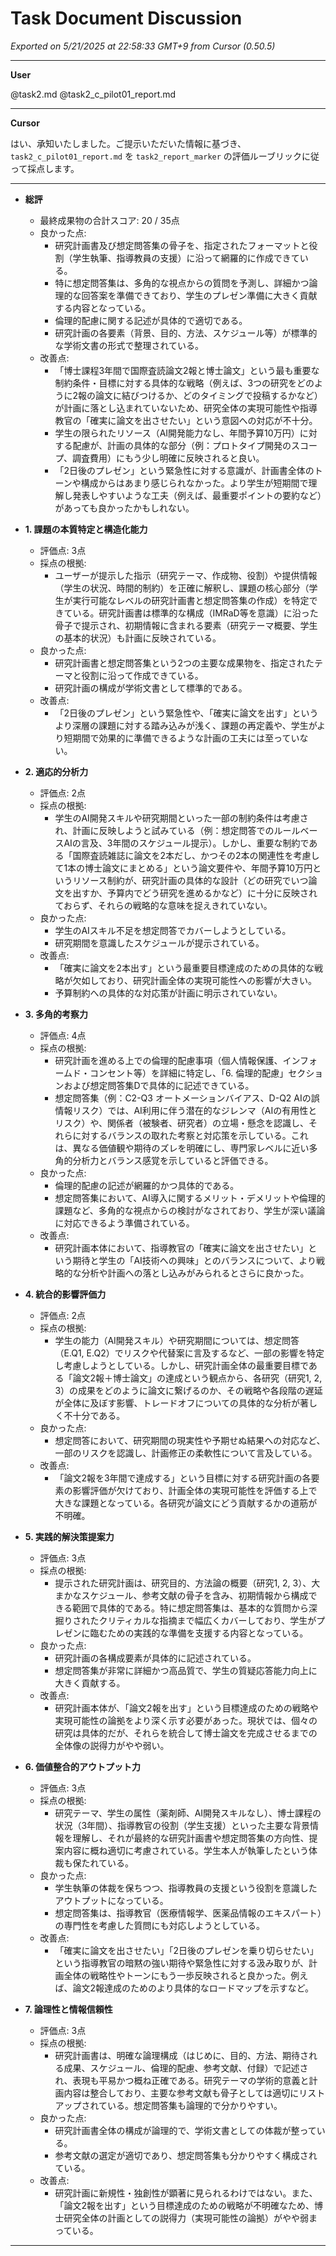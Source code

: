 # Task Document Discussion
_Exported on 5/21/2025 at 22:58:33 GMT+9 from Cursor (0.50.5)_

---

**User**

@task2.md @task2_c_pilot01_report.md 

---

**Cursor**

はい、承知いたしました。ご提示いただいた情報に基づき、`task2_c_pilot01_report.md` を `task2_report_marker` の評価ルーブリックに従って採点します。

---

- **総評**
  - 最終成果物の合計スコア: 20 / 35点
  - 良かった点:
    -   研究計画書及び想定問答集の骨子を、指定されたフォーマットと役割（学生執筆、指導教員の支援）に沿って網羅的に作成できている。
    -   特に想定問答集は、多角的な視点からの質問を予測し、詳細かつ論理的な回答案を準備できており、学生のプレゼン準備に大きく貢献する内容となっている。
    -   倫理的配慮に関する記述が具体的で適切である。
    -   研究計画の各要素（背景、目的、方法、スケジュール等）が標準的な学術文書の形式で整理されている。
  - 改善点:
    -   「博士課程3年間で国際査読論文2報と博士論文」という最も重要な制約条件・目標に対する具体的な戦略（例えば、3つの研究をどのように2報の論文に結びつけるか、どのタイミングで投稿するかなど）が計画に落とし込まれていないため、研究全体の実現可能性や指導教官の「確実に論文を出させたい」という意図への対応が不十分。
    -   学生の限られたリソース（AI開発能力なし、年間予算10万円）に対する配慮が、計画の具体的な部分（例：プロトタイプ開発のスコープ、調査費用）にもう少し明確に反映されると良い。
    -   「2日後のプレゼン」という緊急性に対する意識が、計画書全体のトーンや構成からはあまり感じられなかった。より学生が短期間で理解し発表しやすいような工夫（例えば、最重要ポイントの要約など）があっても良かったかもしれない。

- **1. 課題の本質特定と構造化能力**
  - 評価点: 3点
  - 採点の根拠:
    -   ユーザーが提示した指示（研究テーマ、作成物、役割）や提供情報（学生の状況、時間的制約）を正確に解釈し、課題の核心部分（学生が実行可能なレベルの研究計画書と想定問答集の作成）を特定できている。研究計画書は標準的な構成（IMRaD等を意識）に沿った骨子で提示され、初期情報に含まれる要素（研究テーマ概要、学生の基本的状況）も計画に反映されている。
  - 良かった点:
    -   研究計画書と想定問答集という2つの主要な成果物を、指定されたテーマと役割に沿って作成できている。
    -   研究計画の構成が学術文書として標準的である。
  - 改善点:
    -   「2日後のプレゼン」という緊急性や、「確実に論文を出す」というより深層の課題に対する踏み込みが浅く、課題の再定義や、学生がより短期間で効果的に準備できるような計画の工夫には至っていない。

- **2. 適応的分析力**
  - 評価点: 2点
  - 採点の根拠:
    -   学生のAI開発スキルや研究期間といった一部の制約条件は考慮され、計画に反映しようと試みている（例：想定問答でのルールベースAIの言及、3年間のスケジュール提示）。しかし、重要な制約である「国際査読雑誌に論文を2本だし、かつその2本の関連性を考慮して1本の博士論文にまとめる」という論文要件や、年間予算10万円というリソース制約が、研究計画の具体的な設計（どの研究でいつ論文を出すか、予算内でどう研究を進めるかなど）に十分に反映されておらず、それらの戦略的な意味を捉えきれていない。
  - 良かった点:
    -   学生のAIスキル不足を想定問答でカバーしようとしている。
    -   研究期間を意識したスケジュールが提示されている。
  - 改善点:
    -   「確実に論文を2本出す」という最重要目標達成のための具体的な戦略が欠如しており、研究計画全体の実現可能性への影響が大きい。
    -   予算制約への具体的な対応策が計画に明示されていない。

- **3. 多角的考察力**
  - 評価点: 4点
  - 採点の根拠:
    -   研究計画を進める上での倫理的配慮事項（個人情報保護、インフォームド・コンセント等）を詳細に特定し、「6. 倫理的配慮」セクションおよび想定問答集Dで具体的に記述できている。
    -   想定問答集（例：C2-Q3 オートメーションバイアス、D-Q2 AIの誤情報リスク）では、AI利用に伴う潜在的なジレンマ（AIの有用性とリスク）や、関係者（被験者、研究者）の立場・懸念を認識し、それらに対するバランスの取れた考察と対応策を示している。これは、異なる価値観や期待のズレを明確にし、専門家レベルに近い多角的分析力とバランス感覚を示していると評価できる。
  - 良かった点:
    -   倫理的配慮の記述が網羅的かつ具体的である。
    -   想定問答集において、AI導入に関するメリット・デメリットや倫理的課題など、多角的な視点からの検討がなされており、学生が深い議論に対応できるよう準備されている。
  - 改善点:
    -   研究計画本体において、指導教官の「確実に論文を出させたい」という期待と学生の「AI技術への興味」とのバランスについて、より戦略的な分析や計画への落とし込みがみられるとさらに良かった。

- **4. 統合的影響評価力**
  - 評価点: 2点
  - 採点の根拠:
    -   学生の能力（AI開発スキル）や研究期間については、想定問答（E.Q1, E.Q2）でリスクや代替案に言及するなど、一部の影響を特定し考慮しようとしている。しかし、研究計画全体の最重要目標である「論文2報＋博士論文」の達成という観点から、各研究（研究1, 2, 3）の成果をどのように論文に繋げるのか、その戦略や各段階の遅延が全体に及ぼす影響、トレードオフについての具体的な分析が著しく不十分である。
  - 良かった点:
    -   想定問答において、研究期間の現実性や予期せぬ結果への対応など、一部のリスクを認識し、計画修正の柔軟性について言及している。
  - 改善点:
    -   「論文2報を3年間で達成する」という目標に対する研究計画の各要素の影響評価が欠けており、計画全体の実現可能性を評価する上で大きな課題となっている。各研究が論文にどう貢献するかの道筋が不明確。

- **5. 実践的解決策提案力**
  - 評価点: 3点
  - 採点の根拠:
    -   提示された研究計画は、研究目的、方法論の概要（研究1, 2, 3）、大まかなスケジュール、参考文献の骨子を含み、初期情報から構成できる範囲で具体的である。特に想定問答集は、基本的な質問から深掘りされたクリティカルな指摘まで幅広くカバーしており、学生がプレゼンに臨むための実践的な準備を支援する内容となっている。
  - 良かった点:
    -   研究計画の各構成要素が具体的に記述されている。
    -   想定問答集が非常に詳細かつ高品質で、学生の質疑応答能力向上に大きく貢献する。
  - 改善点:
    -   研究計画本体が、「論文2報を出す」という目標達成のための戦略や実現可能性の論拠をより深く示す必要があった。現状では、個々の研究は具体的だが、それらを統合して博士論文を完成させるまでの全体像の説得力がやや弱い。

- **6. 価値整合的アウトプット力**
  - 評価点: 3点
  - 採点の根拠:
    -   研究テーマ、学生の属性（薬剤師、AI開発スキルなし）、博士課程の状況（3年間）、指導教官の役割（学生支援）といった主要な背景情報を理解し、それが最終的な研究計画書や想定問答集の方向性、提案内容に概ね適切に考慮されている。学生本人が執筆したという体裁も保たれている。
  - 良かった点:
    -   学生執筆の体裁を保ちつつ、指導教員の支援という役割を意識したアウトプットになっている。
    -   想定問答集は、指導教官（医療情報学、医薬品情報のエキスパート）の専門性を考慮した質問にも対応しようとしている。
  - 改善点:
    -   「確実に論文を出させたい」「2日後のプレゼンを乗り切らせたい」という指導教官の暗黙の強い期待や緊急性に対する汲み取りが、計画全体の戦略性やトーンにもう一歩反映されると良かった。例えば、論文2報達成のためのより具体的なロードマップを示すなど。

- **7. 論理性と情報信頼性**
  - 評価点: 3点
  - 採点の根拠:
    -   研究計画書は、明確な論理構成（はじめに、目的、方法、期待される成果、スケジュール、倫理的配慮、参考文献、付録）で記述され、表現も平易かつ概ね正確である。研究テーマの学術的意義と計画内容は整合しており、主要な参考文献も骨子としては適切にリストアップされている。想定問答集も論理的で分かりやすい。
  - 良かった点:
    -   研究計画書全体の構成が論理的で、学術文書としての体裁が整っている。
    -   参考文献の選定が適切であり、想定問答集も分かりやすく構成されている。
  - 改善点:
    -   研究計画に新規性・独創性が顕著に見られるわけではない。また、「論文2報を出す」という目標達成のための戦略が不明確なため、博士研究全体の計画としての説得力（実現可能性の論拠）がやや弱まっている。

---

